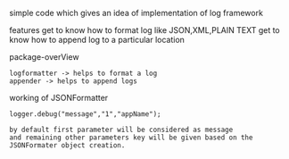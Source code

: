 simple code which gives an idea of implementation of log framework

features
get to know how to format log like JSON,XML,PLAIN TEXT
get to know how to append log to a particular location

package-overView

    logformatter -> helps to format a log
    appender -> helps to append logs


working of JSONFormatter

    logger.debug("message","1","appName"); 

    by default first parameter will be considered as message
    and remaining other parameters key will be given based on the JSONFormater object creation.